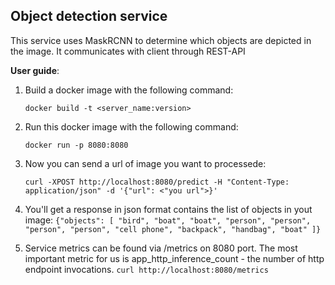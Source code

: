 ## Object detection service

This service uses MaskRCNN to determine which objects are depicted in the image. It communicates with client through REST-API
 
**User guide**: 

1) Build a docker image with the following command:

    `docker build -t <server_name:version>`

2) Run this docker image with the following command:

    `docker run -p 8080:8080 `

3) Now you can send a url of image you want to processede:

    `curl -XPOST http://localhost:8080/predict -H "Content-Type: application/json" -d '{"url": <"you url">}'`

4) You'll get a response in json format contains the list of objects in yout image:
    `{"objects": [
        "bird",
        "boat",
        "boat",
        "person",
        "person",
        "person",
        "person",
        "cell phone",
        "backpack",
        "handbag",
        "boat"
    ]}`

5) Service metrics can be found via /metrics on 8080 port. The most important metric for us is app_http_inference_count - the number of http endpoint invocations.
    `curl http://localhost:8080/metrics`    